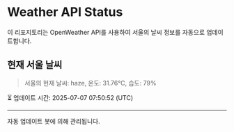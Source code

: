 
# Weather API Status

이 리포지토리는 OpenWeather API를 사용하여 서울의 날씨 정보를 자동으로 업데이트합니다.

## 현재 서울 날씨
> 서울의 현재 날씨: haze, 온도: 31.76°C, 습도: 79%

⏳ 업데이트 시간: 2025-07-07 07:50:52 (UTC)

---
자동 업데이트 봇에 의해 관리됩니다.
